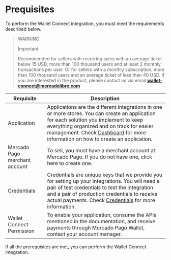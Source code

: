 # Prequisites

To perform the Wallet Connect integration, you must meet the requirements described below.

> WARNING
>
> Important
>
> Recommended for sellers with recurring sales with an average ticket below 15 USD, more than 100 thousand users and at least 2 monthly transactions per user. Or for sellers with a monthly subscription, more than 100 thousand users and an average ticket of less than 40 USD. If you are interested in the product, please contact us via email **wallet-connect@mercadolibre.com**

| Requisite | Description
| --- | --- |
| Application | Applications are the different integrations in one or more stores. You can create an application for each solution you implement to keep everything organized and on track for easier management. Check [Dashboard](/developers/en/docs/wallet-connect/additional-content/your-integrations/introduction) for more information on how to create an application. |
| Mercado Pago merchant account | To sell, you must have a merchant account at Mercado Pago. If you do not have one, click here to create one. | 
| Credentials | Credentials are unique keys that we provide you for setting up your integrations. You will need a pair of test credentials to test the integration and a pair of production credentials to receive actual payments. Check [Credentials](/developers/en/docs/wallet-connect/additional-content/credentials) for more information. |
| Wallet Connect Permission | To enable your application, consume the APIs mentioned in the documentation, and receive payments through Mercado Pago Wallet, contact your account manager. |

If all the prerequisites are met, you can perform the Wallet Connect integration.

